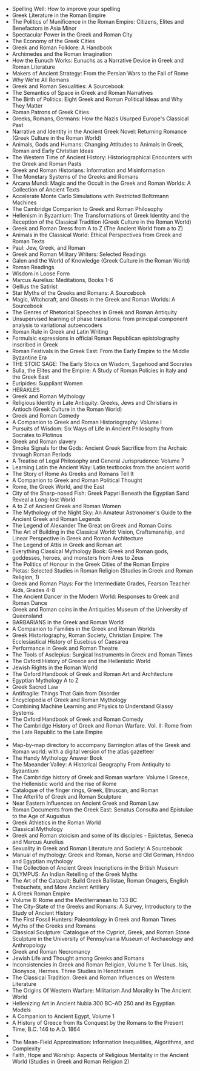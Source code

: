 <ul>

                             

 <li><a target="_blank" href="https://github.com/manjunath5496/Greek-and-Roman-Mythology-Books/blob/master/rgk(1).pdf" style="text-decoration:none;">Spelling Well: How to improve your spelling</a></li>

 <li><a target="_blank" href="https://github.com/manjunath5496/Greek-and-Roman-Mythology-Books/blob/master/rgk(2).pdf" style="text-decoration:none;">Greek Literature in the Roman Empire</a></li>

<li><a target="_blank" href="https://github.com/manjunath5496/Greek-and-Roman-Mythology-Books/blob/master/rgk(3).pdf" style="text-decoration:none;">The Politics of Munificence in the Roman Empire: Citizens, Elites and Benefactors in Asia Minor</a></li>
 <li><a target="_blank" href="https://github.com/manjunath5496/Greek-and-Roman-Mythology-Books/blob/master/rgk(4).pdf" style="text-decoration:none;">Spectacular Power in the Greek and Roman City</a></li>                              
<li><a target="_blank" href="https://github.com/manjunath5496/Greek-and-Roman-Mythology-Books/blob/master/rgk(5).pdf" style="text-decoration:none;">The Economy of the Greek Cities</a></li>
<li><a target="_blank" href="https://github.com/manjunath5496/Greek-and-Roman-Mythology-Books/blob/master/rgk(6).pdf" style="text-decoration:none;">Greek and Roman
Folklore: A Handbook</a></li>
 <li><a target="_blank" href="https://github.com/manjunath5496/Greek-and-Roman-Mythology-Books/blob/master/rgk(7).pdf" style="text-decoration:none;">Archimedes and the Roman Imagination</a></li>

 <li><a target="_blank" href="https://github.com/manjunath5496/Greek-and-Roman-Mythology-Books/blob/master/rgk(8).pdf" style="text-decoration:none;"> How the Eunuch Works:
Eunuchs as a Narrative Device in Greek and Roman Literature </a></li>
   <li><a target="_blank" href="https://github.com/manjunath5496/Greek-and-Roman-Mythology-Books/blob/master/rgk(9).pdf" style="text-decoration:none;">Makers of
Ancient Strategy: From the Persian Wars to the Fall of Rome</a></li>
  
   
 <li><a target="_blank" href="https://github.com/manjunath5496/Greek-and-Roman-Mythology-Books/blob/master/rgk(10).pdf" style="text-decoration:none;">Why We're All Romans </a></li>                              
<li><a target="_blank" href="https://github.com/manjunath5496/Greek-and-Roman-Mythology-Books/blob/master/rgk(11).pdf" style="text-decoration:none;">Greek and Roman
Sexualities: A Sourcebook</a></li>
<li><a target="_blank" href="https://github.com/manjunath5496/Greek-and-Roman-Mythology-Books/blob/master/rgk(12).pdf" style="text-decoration:none;">The Semantics of
Space in Greek and Roman Narratives</a></li>
<li><a target="_blank" href="https://github.com/manjunath5496/Greek-and-Roman-Mythology-Books/blob/master/rgk(13).pdf" style="text-decoration:none;">The Birth of Politics: Eight Greek and Roman Political Ideas and Why They Matter</a></li>

<li><a target="_blank" href="https://github.com/manjunath5496/Greek-and-Roman-Mythology-Books/blob/master/rgk(14).pdf" style="text-decoration:none;">Roman Patrons
of Greek Cities</a></li>
                              
<li><a target="_blank" href="https://github.com/manjunath5496/Greek-and-Roman-Mythology-Books/blob/master/rgk(15).pdf" style="text-decoration:none;">Greeks, Romans,
Germans: How the Nazis Usurped Europe's Classical Past</a></li>

<li><a target="_blank" href="https://github.com/manjunath5496/Greek-and-Roman-Mythology-Books/blob/master/rgk(16).pdf" style="text-decoration:none;">Narrative and Identity in the Ancient Greek Novel: Returning Romance (Greek Culture in the Roman World)</a></li>

  <li><a target="_blank" href="https://github.com/manjunath5496/Greek-and-Roman-Mythology-Books/blob/master/rgk(17).pdf" style="text-decoration:none;">Animals, Gods and Humans: Changing Attitudes to Animals in Greek, Roman and Early Christian Ideas</a></li>   
  
<li><a target="_blank" href="https://github.com/manjunath5496/Greek-and-Roman-Mythology-Books/blob/master/rgk(18).pdf" style="text-decoration:none;">The Western Time of Ancient History: Historiographical Encounters with the Greek and Roman Pasts</a></li> 

  
<li><a target="_blank" href="https://github.com/manjunath5496/Greek-and-Roman-Mythology-Books/blob/master/rgk(19).pdf" style="text-decoration:none;">Greek and Roman Historians: Information and Misinformation</a></li> 

<li><a target="_blank" href="https://github.com/manjunath5496/Greek-and-Roman-Mythology-Books/blob/master/rgk(20).pdf" style="text-decoration:none;">The Monetary Systems
of the Greeks and Romans</a></li>

<li><a target="_blank" href="https://github.com/manjunath5496/Greek-and-Roman-Mythology-Books/blob/master/rgk(21).pdf" style="text-decoration:none;">Arcana Mundi: Magic and the Occult in the Greek and Roman Worlds: A Collection of Ancient Texts</a></li>
<li><a target="_blank" href="https://github.com/manjunath5496/Greek-and-Roman-Mythology-Books/blob/master/rgk(22).pdf" style="text-decoration:none;">Accelerate Monte Carlo Simulations with Restricted Boltzmann Machines</a></li> 
 <li><a target="_blank" href="https://github.com/manjunath5496/Greek-and-Roman-Mythology-Books/blob/master/rgk(23).pdf" style="text-decoration:none;">The Cambridge Companion to Greek and Roman Philosophy</a></li> 
 

   <li><a target="_blank" href="https://github.com/manjunath5496/Greek-and-Roman-Mythology-Books/blob/master/rgk(24).pdf" style="text-decoration:none;">Hellenism in Byzantium: The Transformations of Greek Identity and the Reception of the Classical Tradition (Greek Culture in the Roman World)</a></li>
 
   <li><a target="_blank" href="https://github.com/manjunath5496/Greek-and-Roman-Mythology-Books/blob/master/rgk(25).pdf" style="text-decoration:none;">Greek and Roman Dress from A to Z (The Ancient World from a to Z)</a></li>                              
 <li><a target="_blank" href="https://github.com/manjunath5496/Greek-and-Roman-Mythology-Books/blob/master/rgk(26).pdf" style="text-decoration:none;">Animals in the
Classical World: Ethical Perspectives from Greek and Roman Texts</a></li>
 <li><a target="_blank" href="https://github.com/manjunath5496/Greek-and-Roman-Mythology-Books/blob/master/rgk(27).pdf" style="text-decoration:none;">Paul: Jew, Greek, and Roman</a></li>
   
 
   <li><a target="_blank" href="https://github.com/manjunath5496/Greek-and-Roman-Mythology-Books/blob/master/rgk(28).pdf" style="text-decoration:none;">Greek and Roman Military Writers: Selected Readings</a></li>
 
   <li><a target="_blank" href="https://github.com/manjunath5496/Greek-and-Roman-Mythology-Books/blob/master/rgk(29).pdf" style="text-decoration:none;">Galen and the World of Knowledge (Greek Culture in the Roman World)</a></li>                              

  <li><a target="_blank" href="https://github.com/manjunath5496/Greek-and-Roman-Mythology-Books/blob/master/rgk(30).pdf" style="text-decoration:none;">Roman Readings</a></li>
 
   <li><a target="_blank" href="https://github.com/manjunath5496/Greek-and-Roman-Mythology-Books/blob/master/rgk(31).pdf" style="text-decoration:none;">Wisdom in Loose Form</a></li> 
    <li><a target="_blank" href="https://github.com/manjunath5496/Greek-and-Roman-Mythology-Books/blob/master/rgk(32).pdf" style="text-decoration:none;">Marcus Aurelius: Meditations, Books 1-6 </a></li> 

   <li><a target="_blank" href="https://github.com/manjunath5496/Greek-and-Roman-Mythology-Books/blob/master/rgk(33).pdf" style="text-decoration:none;">Gellius the Satirist</a></li>                              

  <li><a target="_blank" href="https://github.com/manjunath5496/Greek-and-Roman-Mythology-Books/blob/master/rgk(34).pdf" style="text-decoration:none;">Star Myths of the Greeks and Romans: A Sourcebook</a></li> 
 
  <li><a target="_blank" href="https://github.com/manjunath5496/Greek-and-Roman-Mythology-Books/blob/master/rgk(35).pdf" style="text-decoration:none;">Magic, Witchcraft, and Ghosts in the Greek and Roman Worlds: A Sourcebook</a></li> 

  <li><a target="_blank" href="https://github.com/manjunath5496/Greek-and-Roman-Mythology-Books/blob/master/rgk(36).pdf" style="text-decoration:none;">The Genres of Rhetorical Speeches in Greek and Roman Antiquity</a></li> 
 
<li><a target="_blank" href="https://github.com/manjunath5496/Greek-and-Roman-Mythology-Books/blob/master/rgk(37).pdf" style="text-decoration:none;">Unsupervised learning of phase transitions: from principal component analysis to variational autoencoders</a></li>
 <li><a target="_blank" href="https://github.com/manjunath5496/Greek-and-Roman-Mythology-Books/blob/master/rgk(38).pdf" style="text-decoration:none;">Roman Rule in Greek and Latin Writing</a></li>
<li><a target="_blank" href="https://github.com/manjunath5496/Greek-and-Roman-Mythology-Books/blob/master/rgk(39).pdf" style="text-decoration:none;">Formulaic expressions in official Roman Republican epistolography inscribed in Greek</a></li>
 <li><a target="_blank" href="https://github.com/manjunath5496/Greek-and-Roman-Mythology-Books/blob/master/rgk(40).pdf" style="text-decoration:none;">Roman Festivals in the Greek East: From the Early Empire to the Middle Byzantine Era</a></li>                              
<li><a target="_blank" href="https://github.com/manjunath5496/Greek-and-Roman-Mythology-Books/blob/master/rgk(41).pdf" style="text-decoration:none;">THE STOIC SAGE: The Early Stoics on Wisdom, Sagehood and Socrates</a></li>
<li><a target="_blank" href="https://github.com/manjunath5496/Greek-and-Roman-Mythology-Books/blob/master/rgk(42).pdf" style="text-decoration:none;">Sulla, the Elites and
the Empire: A Study of Roman Policies in Italy and the Greek East</a></li>
 
  <li><a target="_blank" href="https://github.com/manjunath5496/Greek-and-Roman-Mythology-Books/blob/master/rgk(43).pdf" style="text-decoration:none;">Euripides: Suppliant Women</a></li>
 <li><a target="_blank" href="https://github.com/manjunath5496/Greek-and-Roman-Mythology-Books/blob/master/rgk(44).pdf" style="text-decoration:none;">HERAKLES</a></li>
   <li><a target="_blank" href="https://github.com/manjunath5496/Greek-and-Roman-Mythology-Books/blob/master/rgk(45).pdf" style="text-decoration:none;">Greek and Roman Mythology</a></li>  
   
<li><a target="_blank" href="https://github.com/manjunath5496/Greek-and-Roman-Mythology-Books/blob/master/rgk(46).pdf" style="text-decoration:none;">Religious Identity in Late Antiquity: Greeks, Jews and Christians in Antioch (Greek Culture in the Roman World)</a></li> 
                             
<li><a target="_blank" href="https://github.com/manjunath5496/Greek-and-Roman-Mythology-Books/blob/master/rgk(47).pdf" style="text-decoration:none;">Greek and Roman Comedy</a></li>
<li><a target="_blank" href="https://github.com/manjunath5496/Greek-and-Roman-Mythology-Books/blob/master/rgk(48).pdf" style="text-decoration:none;">A Companion to Greek and Roman Historiography: Volume I  </a></li>

<li><a target="_blank" href="https://github.com/manjunath5496/Greek-and-Roman-Mythology-Books/blob/master/rgk(49).pdf" style="text-decoration:none;">Pursuits of Wisdom:
Six Ways of Life in Ancient Philosophy from Socrates to Plotinus </a></li>
                              
<li><a target="_blank" href="https://github.com/manjunath5496/Greek-and-Roman-Mythology-Books/blob/master/rgk(50).pdf" style="text-decoration:none;">Greek and Roman slavery </a></li>
<li><a target="_blank" href="https://github.com/manjunath5496/Greek-and-Roman-Mythology-Books/blob/master/rgk(51).pdf" style="text-decoration:none;">Smoke Signals
for the Gods: Ancient Greek Sacrifice from the Archaic through Roman Periods</a></li>
<li><a target="_blank" href="https://github.com/manjunath5496/Greek-and-Roman-Mythology-Books/blob/master/rgk(52).pdf" style="text-decoration:none;">A Treatise of Legal Philosophy and General Jurisprudence: Volume 7</a></li>

<li><a target="_blank" href="https://github.com/manjunath5496/Greek-and-Roman-Mythology-Books/blob/master/rgk(53).pdf" style="text-decoration:none;">Learning Latin
the Ancient Way: Latin textbooks from the ancient world </a></li>
 
<li><a target="_blank" href="https://github.com/manjunath5496/Greek-and-Roman-Mythology-Books/blob/master/rgk(54).pdf" style="text-decoration:none;">The Story of Rome As Greeks and Romans Tell It </a></li>

<li><a target="_blank" href="https://github.com/manjunath5496/Greek-and-Roman-Mythology-Books/blob/master/rgk(55).pdf" style="text-decoration:none;">A Companion to Greek and Roman Political Thought</a></li>
 
  <li><a target="_blank" href="https://github.com/manjunath5496/Greek-and-Roman-Mythology-Books/blob/master/rgk(56).pdf" style="text-decoration:none;">Rome, the Greek World,
and the East </a></li>                              

  <li><a target="_blank" href="https://github.com/manjunath5496/Greek-and-Roman-Mythology-Books/blob/master/rgk(57).pdf" style="text-decoration:none;">City of the Sharp-nosed Fish: Greek Papyri Beneath the Egyptian Sand Reveal a Long-lost World </a></li>
 
   <li><a target="_blank" href="https://github.com/manjunath5496/Greek-and-Roman-Mythology-Books/blob/master/rgk(58).pdf" style="text-decoration:none;">A to Z of Ancient Greek and Roman Women</a></li>
    <li><a target="_blank" href="https://github.com/manjunath5496/Greek-and-Roman-Mythology-Books/blob/master/rgk(59).pdf" style="text-decoration:none;">The Mythology
of the Night Sky: An Amateur Astronomer's Guide to the Ancient Greek and Roman Legends</a></li>
 
  <li><a target="_blank" href="https://github.com/manjunath5496/Greek-and-Roman-Mythology-Books/blob/master/rgk(60).pdf" style="text-decoration:none;">The Legend of Alexander The Great on Greek and Roman Coins </a></li>
 
   <li><a target="_blank" href="https://github.com/manjunath5496/Greek-and-Roman-Mythology-Books/blob/master/rgk(61).pdf" style="text-decoration:none;">The Art of Building in the Classical World: Vision, Craftsmanship, and Linear Perspective in Greek and Roman Architecture</a></li>
 
   <li><a target="_blank" href="https://github.com/manjunath5496/Greek-and-Roman-Mythology-Books/blob/master/rgk(62).pdf" style="text-decoration:none;">The Legend of Attis in Greek and Roman art</a></li>
 
   <li><a target="_blank" href="https://github.com/manjunath5496/Greek-and-Roman-Mythology-Books/blob/master/rgk(63).pdf" style="text-decoration:none;">Everything Classical Mythology Book: Greek and Roman gods, goddesses, heroes, and monsters from Ares to Zeus</a></li>                              

  <li><a target="_blank" href="https://github.com/manjunath5496/Greek-and-Roman-Mythology-Books/blob/master/rgk(64).pdf" style="text-decoration:none;">The Politics of Honour in the Greek Cities of the Roman Empire</a></li>
 
   <li><a target="_blank" href="https://github.com/manjunath5496/Greek-and-Roman-Mythology-Books/blob/master/rgk(65).pdf" style="text-decoration:none;">Pietas: Selected Studies in Roman Religion (Studies in Greek and Roman Religion, 1) </a></li> 

   <li><a target="_blank" href="https://github.com/manjunath5496/Greek-and-Roman-Mythology-Books/blob/master/rgk(66).pdf" style="text-decoration:none;">Greek and Roman Plays: For the Intermediate Grades, Fearson Teacher Aids, Grades 4-8 </a></li> 
 
   <li><a target="_blank" href="https://github.com/manjunath5496/Greek-and-Roman-Mythology-Books/blob/master/rgk(67).pdf" style="text-decoration:none;">The Ancient Dancer in the Modern World: Responses to Greek and Roman Dance</a></li>                              

  <li><a target="_blank" href="https://github.com/manjunath5496/Greek-and-Roman-Mythology-Books/blob/master/rgk(68).pdf" style="text-decoration:none;">Greek and Roman coins in the Antiquities Museum of the University of Queensland</a></li> 
 
  
   <li><a target="_blank" href="https://github.com/manjunath5496/Greek-and-Roman-Mythology-Books/blob/master/rgk(69).pdf" style="text-decoration:none;">BARBARIANS
in the Greek and Roman World</a></li>                              

  <li><a target="_blank" href="https://github.com/manjunath5496/Greek-and-Roman-Mythology-Books/blob/master/rgk(70).pdf" style="text-decoration:none;">A Companion to Families in the Greek and Roman Worlds</a></li> 
  
 
 <li><a target="_blank" href="https://github.com/manjunath5496/Greek-and-Roman-Mythology-Books/blob/master/rgk(71).pdf" style="text-decoration:none;">Greek Historiography, Roman Society, Christian Empire: The Ecclesiastical History of Eusebius of Caesarea</a></li>
 
 <li><a target="_blank" href="https://github.com/manjunath5496/Greek-and-Roman-Mythology-Books/blob/master/rgk(72).pdf" style="text-decoration:none;">Performance in Greek and Roman Theatre</a></li> 
 
 
 <li><a target="_blank" href="https://github.com/manjunath5496/Greek-and-Roman-Mythology-Books/blob/master/rgk(73).pdf" style="text-decoration:none;">The Tools of Asclepius:
Surgical Instruments in Greek and Roman Times</a></li>
  <li><a target="_blank" href="https://github.com/manjunath5496/Greek-and-Roman-Mythology-Books/blob/master/rgk(74).pdf" style="text-decoration:none;">The Oxford History of Greece and the Hellenistic World</a></li>
    <li><a target="_blank" href="https://github.com/manjunath5496/Greek-and-Roman-Mythology-Books/blob/master/rgk(75).pdf" style="text-decoration:none;">Jewish Rights
in the Roman World</a></li>                        
<li><a target="_blank" href="https://github.com/manjunath5496/Greek-and-Roman-Mythology-Books/blob/master/rgk(76).pdf" style="text-decoration:none;">The Oxford Handbook of Greek and Roman Art and Architecture</a></li>

 <li><a target="_blank" href="https://github.com/manjunath5496/Greek-and-Roman-Mythology-Books/blob/master/rgk(77).pdf" style="text-decoration:none;">Egyptian
Mythology A to Z</a></li> 
 
 
 <li><a target="_blank" href="https://github.com/manjunath5496/Greek-and-Roman-Mythology-Books/blob/master/rgk(78).pdf" style="text-decoration:none;">Greek Sacred Law</a></li>
  <li><a target="_blank" href="https://github.com/manjunath5496/Greek-and-Roman-Mythology-Books/blob/master/rgk(79).pdf" style="text-decoration:none;">Antifragile: Things That Gain from Disorder</a></li>


 <li><a target="_blank" href="https://github.com/manjunath5496/Greek-and-Roman-Mythology-Books/blob/master/rgk(80).pdf" style="text-decoration:none;">Encyclopedia of Greek and Roman Mythology</a></li> 
 
 
 <li><a target="_blank" href="https://github.com/manjunath5496/Greek-and-Roman-Mythology-Books/blob/master/rgk(81).pdf" style="text-decoration:none;">Combining Machine Learning and Physics to Understand Glassy Systems</a></li>
  <li><a target="_blank" href="https://github.com/manjunath5496/Greek-and-Roman-Mythology-Books/blob/master/rgk(82).pdf" style="text-decoration:none;">The Oxford Handbook of Greek and Roman Comedy</a></li>

 <li><a target="_blank" href="https://github.com/manjunath5496/Greek-and-Roman-Mythology-Books/blob/master/rgk(83).pdf" style="text-decoration:none;">The Cambridge History of Greek and Roman Warfare. Vol. II: Rome from the Late Republic to the Late Empire</a></li>
  <li><a target="_blank" href="https://github.com/manjunath5496/Greek-and-Roman-Mythology-Books/blob/master/rgk(84).pdf" style="text-decoration:none;"Greek and Roman
Mythology A to Z</a></li>

 <li><a target="_blank" href="https://github.com/manjunath5496/Greek-and-Roman-Mythology-Books/blob/master/rgk(85).pdf" style="text-decoration:none;">Map-by-map directory to accompany Barrington atlas of the Greek and Roman world: with a digital version of the atlas gazetteer</a></li>
  <li><a target="_blank" href="https://github.com/manjunath5496/Greek-and-Roman-Mythology-Books/blob/master/rgk(86).pdf" style="text-decoration:none;">The Handy Mythology Answer Book</a></li>

 <li><a target="_blank" href="https://github.com/manjunath5496/Greek-and-Roman-Mythology-Books/blob/master/rgk(87).pdf" style="text-decoration:none;">The Maeander Valley:
A Historical Geography From Antiquity to Byzantium</a></li>
  <li><a target="_blank" href="https://github.com/manjunath5496/Greek-and-Roman-Mythology-Books/blob/master/rgk(88).pdf" style="text-decoration:none;">The Cambridge history of Greek and Roman warfare: Volume I Greece, the Hellenistic world and the rise of Rome</a></li>
  <li><a target="_blank" href="https://github.com/manjunath5496/Greek-and-Roman-Mythology-Books/blob/master/rgk(89).pdf" style="text-decoration:none;">Catalogue of the finger rings, Greek, Etruscan, and Roman</a></li>
  
  
  <li><a target="_blank" href="https://github.com/manjunath5496/Greek-and-Roman-Mythology-Books/blob/master/rgk(90).pdf" style="text-decoration:none;">The Afterlife of Greek and Roman Sculpture</a></li>
  <li><a target="_blank" href="https://github.com/manjunath5496/Greek-and-Roman-Mythology-Books/blob/master/rgk(91).pdf" style="text-decoration:none;"> Near Eastern Influences on Ancient Greek and Roman Law</a></li>

 <li><a target="_blank" href="https://github.com/manjunath5496/Greek-and-Roman-Mythology-Books/blob/master/rgk(92).pdf" style="text-decoration:none;">Roman Documents from the Greek East: Senatus Consulta and Epistulae to the Age of Augustus</a></li>
  <li><a target="_blank" href="https://github.com/manjunath5496/Greek-and-Roman-Mythology-Books/blob/master/rgk(93).pdf" style="text-decoration:none;"> Greek Athletics in
the Roman World</a></li>
  <li><a target="_blank" href="https://github.com/manjunath5496/Greek-and-Roman-Mythology-Books/blob/master/rgk(94).pdf" style="text-decoration:none;">Classical
Mythology</a></li> 
  
   <li><a target="_blank" href="https://github.com/manjunath5496/Greek-and-Roman-Mythology-Books/blob/master/rgk(95).pdf" style="text-decoration:none;">Greek and Roman stoicism and some of its disciples - Epictetus, Seneca and Marcus Aurelius</a></li>  
  
<li><a target="_blank" href="https://github.com/manjunath5496/Greek-and-Roman-Mythology-Books/blob/master/rgk(96).pdf" style="text-decoration:none;">Sexuality in Greek and Roman Literature and Society: A Sourcebook </a></li> 
  
  
<li><a target="_blank" href="https://github.com/manjunath5496/Greek-and-Roman-Mythology-Books/blob/master/rgk(97).pdf" style="text-decoration:none;">Manual of mythology: Greek and Roman, Norse and Old German, Hindoo and Egyptian mythology</a></li>


 <li><a target="_blank" href="https://github.com/manjunath5496/Greek-and-Roman-Mythology-Books/blob/master/rgk(98).pdf" style="text-decoration:none;">The Collection of Ancient Greek Inscriptions in the British Museum</a></li> 
  
   <li><a target="_blank" href="https://github.com/manjunath5496/Greek-and-Roman-Mythology-Books/blob/master/rgk(99).pdf" style="text-decoration:none;">OLYMPUS: An Indian Retelling of the Greek Myths</a></li>  
  
<li><a target="_blank" href="https://github.com/manjunath5496/Greek-and-Roman-Mythology-Books/blob/master/rgk(100).pdf" style="text-decoration:none;">The Art of the Catapult: Build Greek Ballistae, Roman Onagers, English Trebuchets, and More Ancient Artillery</a></li>  
  
 <li><a target="_blank" href="https://github.com/manjunath5496/Greek-and-Roman-Mythology-Books/blob/master/rgk(101).pdf" style="text-decoration:none;">A Greek Roman Empire</a></li> 
  
   <li><a target="_blank" href="https://github.com/manjunath5496/Greek-and-Roman-Mythology-Books/blob/master/rgk(102).pdf" style="text-decoration:none;">Volume 8: Rome and the Mediterranean to 133 BC</a></li> 
  
   
 <li><a target="_blank" href="https://github.com/manjunath5496/Greek-and-Roman-Mythology-Books/blob/master/rgk(103).pdf" style="text-decoration:none;">The City-State of the Greeks and Romans: A Survey, Introductory to the Study of Ancient History</a></li> 
  
   <li><a target="_blank" href="https://github.com/manjunath5496/Greek-and-Roman-Mythology-Books/blob/master/rgk(104).pdf" style="text-decoration:none;">The First Fossil Hunters: Paleontology in Greek and Roman Times</a></li>  
   
 <li><a target="_blank" href="https://github.com/manjunath5496/Greek-and-Roman-Mythology-Books/blob/master/rgk(105).pdf" style="text-decoration:none;">Myths of the
Greeks and Romans</a></li> 
 
<li><a target="_blank" href="https://github.com/manjunath5496/Greek-and-Roman-Mythology-Books/blob/master/rgk(106).pdf" style="text-decoration:none;">Classical Sculpture:
Catalogue of the Cypriot, Greek, and Roman Stone Sculpture in the University of Pennsylvania Museum of Archaeology and Anthropology</a></li> 
  
   <li><a target="_blank" href="https://github.com/manjunath5496/Greek-and-Roman-Mythology-Books/blob/master/rgk(107).pdf" style="text-decoration:none;">Greek and Roman Necromancy</a></li> 
  
   
 <li><a target="_blank" href="https://github.com/manjunath5496/Greek-and-Roman-Mythology-Books/blob/master/rgk(108).pdf" style="text-decoration:none;">Jewish Life and Thought 
among Greeks and Romans</a></li> 
  
   <li><a target="_blank" href="https://github.com/manjunath5496/Greek-and-Roman-Mythology-Books/blob/master/rgk(109).pdf" style="text-decoration:none;">Inconsistencies in Greek and Roman Religion, Volume 1: Ter Unus. Isis, Dionysos, Hermes. Three Studies in Henotheism</a></li>  
   
 <li><a target="_blank" href="https://github.com/manjunath5496/Greek-and-Roman-Mythology-Books/blob/master/rgk(110).pdf" style="text-decoration:none;">The Classical Tradition: Greek and Roman Influences on Western Literature</a></li>  
   
<li><a target="_blank" href="https://github.com/manjunath5496/Greek-and-Roman-Mythology-Books/blob/master/rgk(111).pdf" style="text-decoration:none;">The Origins Of Western Warfare: Militarism And Morality In The Ancient World</a></li> 
  
   
 <li><a target="_blank" href="https://github.com/manjunath5496/Greek-and-Roman-Mythology-Books/blob/master/rgk(112).pdf" style="text-decoration:none;">Hellenizing Art in Ancient Nubia 300 BC–AD 250 and its Egyptian Models</a></li> 
  
   <li><a target="_blank" href="https://github.com/manjunath5496/Greek-and-Roman-Mythology-Books/blob/master/rgk(113).pdf" style="text-decoration:none;">A Companion to Ancient Egypt, Volume 1</a></li>  
   
<li><a target="_blank" href="https://github.com/manjunath5496/Greek-and-Roman-Mythology-Books/blob/master/rgk(114).pdf" style="text-decoration:none;">A History of Greece from Its Conquest by the Romans to the Present Time, B.C. 146 to A.D. 1864</a></li>
 <li><a target="_blank" href="https://github.com/manjunath5496/Greek-and-Roman-Mythology-Books/blob/master/rgk(115).pdf" style="text-decoration:none;"Ancient Cities: The archaeology of urban life in the Ancient Near East and Egypt, Greece, and Rome</a></li>  
   
 <li><a target="_blank" href="https://github.com/manjunath5496/Greek-and-Roman-Mythology-Books/blob/master/rgk(116).pdf" style="text-decoration:none;">The Mean-Field Approximation: Information Inequalities, Algorithms, and Complexity</a></li>   
   
   <li><a target="_blank" href="https://github.com/manjunath5496/Greek-and-Roman-Mythology-Books/blob/master/rgk(117).pdf" style="text-decoration:none;">Faith, Hope and Worship: Aspects of Religious Mentality in the Ancient World (Studies in Greek and Roman Religion 2)</a></li>  
   

 
 
 </ul>
